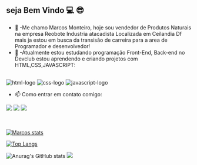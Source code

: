 ## seja Bem Vindo :computer: :sunglasses:

 - 🔭 -Me chamo Marcos Monteiro, hoje sou vendedor de Produtos Naturais na empresa Reobote Industria atacadista Localizada em Ceilandia Df mais ja estou em busca da transisão de carreira para a area de Programador e desenvolvedor! 
- 🌱  -Atualmente estou estudando programação Front-End, Back-end no Devclub estou aprendendo e criando projetos com HTML,CSS,JAVASCRIPT:
  <br>
  <br>
<img src="https://img.shields.io/badge/HTML5-E34F26?style=for-the-badge&logo=html5&logoColor=white" alt="html-logo" />
<img src="https://img.shields.io/badge/CSS3-1572B6?style=for-the-badge&logo=css3&logoColor=white" alt="css-logo" />
<img src="https://img.shields.io/badge/JavaScript-F7DF1E?style=for-the-badge&logo=javascript&logoColor=black" alt="javascript-logo">
          
  
- 📫 Como entrar em contato comigo:

<div> 
  <a href="https://instagram.com/ev.marcosmonteiro" target="_blank"><img src="https://img.shields.io/badge/-Instagram-%23E4405F?style=for-the-badge&logo=instagram&logoColor=white" target="_blank"></a>
 <a href="https://discord.gg/marcosmnnteirodev_26310" target="_blank"><img src="https://img.shields.io/badge/Discord-7289DA?style=for-the-badge&logo=discord&logoColor=white" target="_blank"></a> 
  <a href="https://www.linkedin.com/in/marcos-monteiro-258b08319" target="_blank"><img src="https://img.shields.io/badge/-LinkedIn-%230077B5?style=for-the-badge&logo=linkedin&logoColor=white" target="_blank"></a> 
</div>
<br>
<br>

[![Marcos stats](https://github-readme-stats.vercel.app/api?username=Marcos-devclub2024)](https://github.com/anuraghazra/github-readme-stats)

[![Top Langs](https://github-readme-stats.vercel.app/api/top-langs/?username=Marcos-devclub2024)](https://github.com/anuraghazra/github-readme-stats)

![Anurag's GitHub stats](https://github-readme-stats.vercel.app/api?username=anuraghazra&show_icons=true&theme=radical)
![](https://komarev.com/ghpvc/?username=your-github-Marcos-devclub2024)
